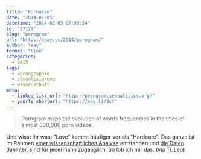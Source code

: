 ```yaml
---
title: "Porngram"
date: "2014-02-05"
datetime: "2014-02-05 07:30:24"
id: "27129"
slug: "porngram"
url: "https://eay.cc/2014/porngram/"
author: "eay"
format: "link"
categories:
  - 0815
tags:
  - pornographie
  - visualisierung
  - wissenschaft
meta:
  - linked_list_url: "http://porngram.sexualitics.org/"
  - yourls_shorturl: "https://eay.li/2ct"
---
```


> Porngram maps the evolution of words frequencies in the titles of almost 800,000 porn videos.

Und wisst ihr was: "Love" kommt häufiger vor als "Hardcore". Das ganze ist im Rahmen [einer wissenschaftlichen Analyse](http://sexualitics.org/wp-content/uploads/2014/01/PORNSTUDIES_preprint.pdf) entstanden und [die Daten dahinter](http://sexualitics.org/wp-content/uploads/2014/01/PORNSTUDIES_preprint.pdf), sind für jedermann zugänglich. [So](//eay.cc/2014/academic-torrents/) lob ich mir das. (via [Ti\_Leo](http://tileo.wordpress.com/2014/02/04/porngram-zeigt-die-haufigkeit-von-worten-in-den-titeln-von-pornovideos/))
